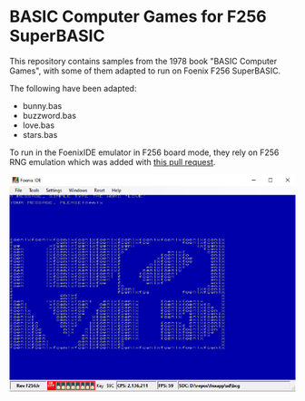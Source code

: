 # BASIC Computer Games for F256 SuperBASIC
This repository contains samples from the 1978 book "BASIC Computer Games", with some of them adapted to run on Foenix F256 SuperBASIC.

The following have been adapted:
* bunny.bas
* buzzword.bas
* love.bas
* stars.bas

To run in the FoenixIDE emulator in F256 board mode, they rely on F256 RNG emulation which was added with [this pull request](https://github.com/Trinity-11/FoenixIDE/pull/40).

![alt text](https://raw.githubusercontent.com/clandrew/bcgsb/main/Images/love.bas.PNG?raw=true)
